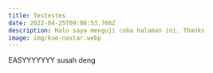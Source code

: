 ```yaml
---
title: Testestes
date: 2022-04-25T09:08:53.766Z
description: Halo saya menguji coba halaman ini. Thanks
image: img/kue-nastar.webp
---
```

EASYYYYYYY susah deng